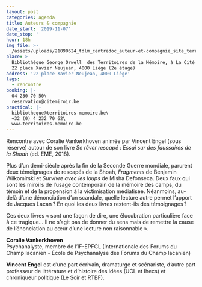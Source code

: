 ```yaml
---
layout: post
categories: agenda
title: Auteurs & compagnie
date_start: '2019-11-07'
date_stop: ''
hour: 18h
img_file: >-
  /assets/uploads/21090624_tdlm_centredoc_auteur-et-compagnie_site_territoires-de-la-memoire.jpg
place: >-
  Bibliothèque George Orwell  des Territoires de la Mémoire, à La Cité Miroir, 
  22 place Xavier Neujean, 4000 Liège (2e étage)
address: '22 place Xavier Neujean, 4000 Liège'
tags:
  - rencontre
booking: |-
  04 230 70 50\
  reservation@citemiroir.be
practical: |-
  bibliotheque@territoires-memoire.be\
  +32 (0) 4 232 70 62\
  www.territoires-memoire.be
---
```

Rencontre avec Coralie Vankerkhoven animée par Vincent Engel (sous réserve) autour de son livre _Se rêver rescapé : Essai sur des faussaires de la Shoah_ (ed. EME, 2018).

Plus d’un demi-siècle après la fin de la ­Seconde Guerre mondiale, parurent deux témoignages de rescapés de la Shoah, _­Fragments_ de ­Benjamin Wilkomirski et ­_Survivre avec les loups_ de Misha Defonseca. Deux faux qui sont les miroirs de l’usage contemporain de la mémoire des camps, du témoin et de la propension à la victimisation médiatisée. Néanmoins, au-delà d’une dénonciation d’un scandale, quelle lecture autre permet l’apport de Jacques Lacan ? En quoi les deux livres restent-ils des témoignages ?

Ces deux livres « sont une façon de dire, une élucubration particulière face à ce tragique… Il ne s’agit pas de donner du sens mais de remettre la cause de l’énonciation au cœur d’une lecture non raisonnable ».

**Coralie Vankerkhoven**\
Psychanalyste, membre de l’IF-EPFCL (­Internationale des Forums du Champ lacanien - École de ­Psychanalyse des Forums du Champ lacanien)

**Vincent Engel** est d’une part écrivain, dramaturge et scénariste, d’autre part professeur de littérature et d’histoire des idées (UCL et Ihecs) et chroniqueur politique (Le Soir et RTBF).
